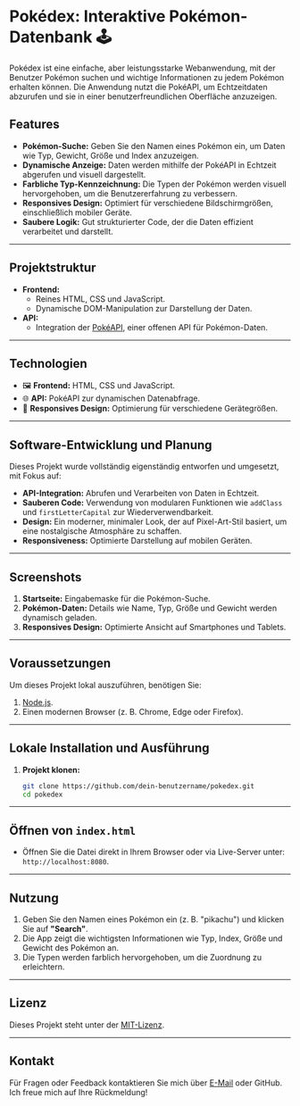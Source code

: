 # Pokédex: Interaktive Pokémon-Datenbank 🕹️

Pokédex ist eine einfache, aber leistungsstarke Webanwendung, mit der Benutzer Pokémon suchen und wichtige Informationen zu jedem Pokémon erhalten können. Die Anwendung nutzt die PokéAPI, um Echtzeitdaten abzurufen und sie in einer benutzerfreundlichen Oberfläche anzuzeigen.

## Features

- **Pokémon-Suche:** Geben Sie den Namen eines Pokémon ein, um Daten wie Typ, Gewicht, Größe und Index anzuzeigen.
- **Dynamische Anzeige:** Daten werden mithilfe der PokéAPI in Echtzeit abgerufen und visuell dargestellt.
- **Farbliche Typ-Kennzeichnung:** Die Typen der Pokémon werden visuell hervorgehoben, um die Benutzererfahrung zu verbessern.
- **Responsives Design:** Optimiert für verschiedene Bildschirmgrößen, einschließlich mobiler Geräte.
- **Saubere Logik:** Gut strukturierter Code, der die Daten effizient verarbeitet und darstellt.

---

## Projektstruktur

- **Frontend:** 
  - Reines HTML, CSS und JavaScript.
  - Dynamische DOM-Manipulation zur Darstellung der Daten.
- **API:** 
  - Integration der [PokéAPI](https://pokeapi.co/), einer offenen API für Pokémon-Daten.

---

## Technologien

- 🖼️ **Frontend:** HTML, CSS und JavaScript.
- 🌐 **API:** PokéAPI zur dynamischen Datenabfrage.
- 📱 **Responsives Design:** Optimierung für verschiedene Gerätegrößen.

---

## Software-Entwicklung und Planung

Dieses Projekt wurde vollständig eigenständig entworfen und umgesetzt, mit Fokus auf:

- **API-Integration:** Abrufen und Verarbeiten von Daten in Echtzeit.
- **Sauberen Code:** Verwendung von modularen Funktionen wie `addClass` und `firstLetterCapital` zur Wiederverwendbarkeit.
- **Design:** Ein moderner, minimaler Look, der auf Pixel-Art-Stil basiert, um eine nostalgische Atmosphäre zu schaffen.
- **Responsiveness:** Optimierte Darstellung auf mobilen Geräten.

---

## Screenshots

1. **Startseite:** Eingabemaske für die Pokémon-Suche.
2. **Pokémon-Daten:** Details wie Name, Typ, Größe und Gewicht werden dynamisch geladen.
3. **Responsives Design:** Optimierte Ansicht auf Smartphones und Tablets.

---

## Voraussetzungen

Um dieses Projekt lokal auszuführen, benötigen Sie:

1. [Node.js](https://nodejs.org/).
2. Einen modernen Browser (z. B. Chrome, Edge oder Firefox).

---

## Lokale Installation und Ausführung

1. **Projekt klonen:**
   ```bash
   git clone https://github.com/dein-benutzername/pokedex.git
   cd pokedex
    ```
---

## Öffnen von `index.html`

- Öffnen Sie die Datei direkt in Ihrem Browser oder via Live-Server unter:  
  `http://localhost:8080`.

---

## Nutzung

1. Geben Sie den Namen eines Pokémon ein (z. B. "pikachu") und klicken Sie auf **"Search"**.
2. Die App zeigt die wichtigsten Informationen wie Typ, Index, Größe und Gewicht des Pokémon an.
3. Die Typen werden farblich hervorgehoben, um die Zuordnung zu erleichtern.

---

## Lizenz

Dieses Projekt steht unter der [MIT-Lizenz](LICENSE).

---

## Kontakt

Für Fragen oder Feedback kontaktieren Sie mich über [E-Mail](mailto:melinakiefer@hotmail.de) oder GitHub. Ich freue mich auf Ihre Rückmeldung!
